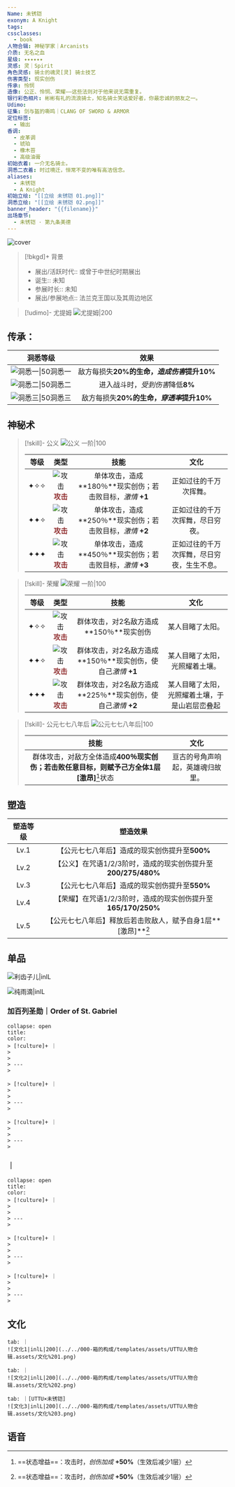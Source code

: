 ```yaml
---
Name: 未锈铠
exonym: A Knight
tags: 
cssclasses:
  - book
人物合辑: 神秘学家｜Arcanists
介质: 无名之血
星级: ✦✦✦✦✦✦
灵感: 灵｜Spirit
角色灵感: 骑士的魂灵[灵] 骑士技艺
伤害类型: 现实创伤
传承: 怜悯
造像: 公正、怜悯、荣耀——这些法则对于他来说无需重复。
银行彩色相片: 彬彬有礼的流浪骑士，知名骑士笑话爱好者，你最忠诚的朋友之一。
Udimo: 
征集: 剑与盔的嘶鸣｜CLANG OF SWORD & ARMOR
定位标签:
  - 输出
香调:
  - 皮革调
  - 琥珀
  - 橡木苔
  - 高级油膏
初始衣着: 一介无名骑士。
洞悉二衣着: 时过境迁，恒常不变的唯有高洁信念。
aliases:
  - 未锈铠
  - A Knight
初始立绘: "[[立绘 未锈铠 01.png]]"
洞悉立绘: "[[立绘 未锈铠 02.png]]"
banner_header: "{{filename}}"
出场章节:
  - 未锈铠 · 第九条美德
---
```

![cover](assets/未锈铠｜A%20Knight.assets/立绘%20未锈铠%2002.png)

> [!bkgd]+ 背景
> - 展出/活跃时代:: 或曾于中世纪时期展出
> - 诞生:: 未知
> - 参展时长:: 未知
> - 展出/参展地点:: 法兰克王国以及其周边地区

> [!udimo]- 尤提姆
> ![尤提姆|200](assets/未锈铠｜A%20Knight.assets/未锈铠的尤提姆.png)
> 

## 传承：

|                           洞悉等级                           |                      效果                      |
| :----------------------------------------------------------: | :--------------------------------------------: |
| ![洞悉一\|50](000-箱的构成/templates/assets/UTTU人物合辑.assets/图标%20洞悉Ⅰ.png)洞悉一 | 敌方每损失**20%**的生命，*造成伤害*提升**10%** |
| ![洞悉二\|50](000-箱的构成/templates/assets/UTTU人物合辑.assets/图标%20洞悉Ⅱ.png)洞悉二 |        进入战斗时，*受到伤害*降低**8%**        |
| ![洞悉三\|50](000-箱的构成/templates/assets/UTTU人物合辑.assets/图标%20洞悉Ⅲ.png)洞悉三 |  敌方每损失**20%**的生命，*穿透率*提升**10%**  |

## 神秘术

> [!skill]- 公义
> ![公义 一阶|100](assets/未锈铠｜A%20Knight.assets/神秘术%20公义1.png)
> 
> | 等级 |                             类型                             |                            技能                            |                    文化                    |
> | :--: | :----------------------------------------------------------: | :--------------------------------------------------------: | :----------------------------------------: |
> | ✦✧✧  | ![攻击](000-箱的构成/templates/assets/UTTU人物合辑.assets/Attack.png)<b><font color="#933334">攻击</font></b> | 单体攻击，造成**180％**现实创伤；若击败目标，*激情* **+1** |           正如过往的千万次挥舞。           |
> | ✦✦✧  | ![攻击](000-箱的构成/templates/assets/UTTU人物合辑.assets/Attack.png)<b><font color="#933334">攻击</font></b> | 单体攻击，造成**250％**现实创伤；若击败目标，*激情* **+2** |      正如过往的千万次挥舞，尽日穷夜。      |
> | ✦✦✦  | ![攻击](000-箱的构成/templates/assets/UTTU人物合辑.assets/Attack.png)<b><font color="#933334">攻击</font></b> | 单体攻击，造成**450％**现实创伤；若击败目标，*激情* **+3** | 正如过往的千万次挥舞，尽日穷夜，生生不息。 |
> 

> [!skill]- 荣耀
> ![荣耀 一阶|100](assets/未锈铠｜A%20Knight.assets/神秘术%20荣耀1.png)
> 
> | 等级 |                             类型                             |                             技能                             |                      文化                      |
> | :--: | :----------------------------------------------------------: | :----------------------------------------------------------: | :--------------------------------------------: |
> | ✦✧✧  | ![攻击](000-箱的构成/templates/assets/UTTU人物合辑.assets/Attack.png)<b><font color="#933334">攻击</font></b> |           群体攻击，对2名敌方造成**150％**现实创伤           |                某人目睹了太阳。                |
> | ✦✦✧  | ![攻击](000-箱的构成/templates/assets/UTTU人物合辑.assets/Attack.png)<b><font color="#933334">攻击</font></b> | 群体攻击，对2名敌方造成**150％**现实创伤，使自己*激情* **+1** |         某人目睹了太阳，光照耀着土壤。         |
> | ✦✦✦  | ![攻击](000-箱的构成/templates/assets/UTTU人物合辑.assets/Attack.png)<b><font color="#933334">攻击</font></b> | 群体攻击，对2名敌方造成**225％**现实创伤，使自己*激情* **+2** | 某人目睹了太阳，光照耀着土壤，于是山岩层峦叠起 |
> 

> [!skill]- 公元七七八年后
> ![公元七七八年后|100](assets/未锈铠｜A%20Knight.assets/至终的仪式%20公元七七八年后.png)
> 
> |                             技能                             |               文化               |
> | :----------------------------------------------------------: | :------------------------------: |
> | 群体攻击，对敌方全体造成**400％**现实创伤；若击败任意目标，则赋予己方全体1层**[激昂]**[^1]状态 | 亘古的号角声响起，英雄魂归故里。 |
> 

## 塑造

| 塑造等级 |                           塑造效果                           |
| :------: | :----------------------------------------------------------: |
|   Lv.1   |        【公元七七八年后】造成的现实创伤提升至**500%**        |
|   Lv.2   | 【公义】在咒语1/2/3阶时，造成的现实创伤提升至**200/275/480%** |
|   Lv.3   |        【公元七七八年后】造成的现实创伤提升至**550%**        |
|   Lv.4   | 【荣耀】在咒语1/2/3阶时，造成的现实创伤提升至**165/170/250%** |
|   Lv.5   |  【公元七七八年后】释放后若击败敌人，赋予自身1层**[激昂]**[^1]   |

## 单品

![利齿子儿|inlL](000-箱的构成/templates/assets/UTTU人物合辑.assets/货币%20利齿子儿.png)

![纯雨滴|inlL](000-箱的构成/templates/assets/UTTU人物合辑.assets/货币%20纯雨滴.png)

### 加百列圣勋｜Order of St. Gabriel

````ad-flex
collapse: open
title: 
color: 
> [!culture]+ ｜
> 
> 
> ---
> 

> [!culture]+ ｜
> 
> 
> ---
> 

> [!culture]+ ｜
> 
> 
> ---
> 
````

### ｜

````ad-flex
collapse: open
title: 
color: 
> [!culture]+ ｜
> 
> 
> ---
> 

> [!culture]+ ｜
> 
> 
> ---
> 

> [!culture]+ ｜
> 
> 
> ---
> 
````

## 文化

````tab
tab: ｜
![文化1|inlL|200](../../000-箱的构成/templates/assets/UTTU人物合辑.assets/文化%201.png)

tab: ｜
![文化2|inlL|200](../../000-箱的构成/templates/assets/UTTU人物合辑.assets/文化%202.png)

tab: ｜[UTTU×未锈铠]
![文化3|inlL|200](../../000-箱的构成/templates/assets/UTTU人物合辑.assets/文化%203.png)

````

## 语音

[^1]: ==状态增益==：攻击时，*创伤加成* **+50%**（生效后减少1层）